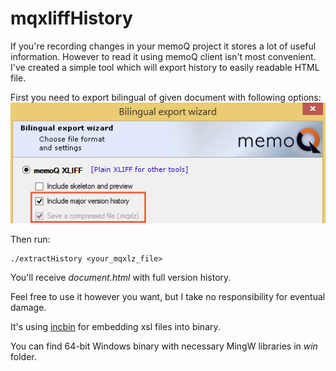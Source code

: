 # mqxliffHistory

If you're recording changes in your memoQ project it stores a lot of useful information. However to read it using memoQ client isn't most convenient. I've created a simple tool which will export history to easily readable HTML file.

First you need to export bilingual of given document with following options:
![Export bilingual](/export.png)

Then run:

	./extractHistory <your_mqxlz_file>


You'll receive *document.html* with full version history.

Feel free to use it however you want, but I take no responsibility for eventual damage.

It's using [incbin](https://github.com/graphitemaster/incbin) for embedding xsl files into binary.

You can find 64-bit Windows binary with necessary MingW libraries in *win* folder.

